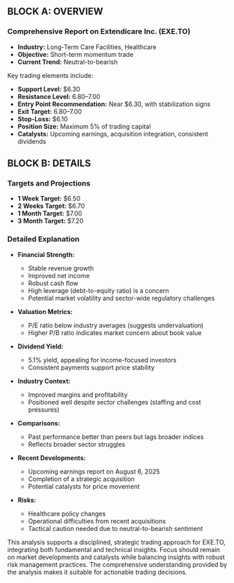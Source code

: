 ## BLOCK A: OVERVIEW

### Comprehensive Report on Extendicare Inc. (EXE.TO)

- **Industry:** Long-Term Care Facilities, Healthcare
- **Objective:** Short-term momentum trade
- **Current Trend:** Neutral-to-bearish

Key trading elements include:
- **Support Level:** $6.30
- **Resistance Level:** $6.80–$7.00
- **Entry Point Recommendation:** Near $6.30, with stabilization signs
- **Exit Target:** $6.80–$7.00
- **Stop-Loss:** $6.10
- **Position Size:** Maximum 5% of trading capital
- **Catalysts:** Upcoming earnings, acquisition integration, consistent dividends

## BLOCK B: DETAILS

### Targets and Projections

- **1 Week Target:** $6.50
- **2 Weeks Target:** $6.70
- **1 Month Target:** $7.00
- **3 Month Target:** $7.20

### Detailed Explanation

- **Financial Strength:**
  - Stable revenue growth
  - Improved net income
  - Robust cash flow
  - High leverage (debt-to-equity ratio) is a concern
  - Potential market volatility and sector-wide regulatory challenges

- **Valuation Metrics:**
  - P/E ratio below industry averages (suggests undervaluation)
  - Higher P/B ratio indicates market concern about book value

- **Dividend Yield:**
  - 5.1% yield, appealing for income-focused investors
  - Consistent payments support price stability

- **Industry Context:**
  - Improved margins and profitability
  - Positioned well despite sector challenges (staffing and cost pressures)

- **Comparisons:**
  - Past performance better than peers but lags broader indices
  - Reflects broader sector struggles

- **Recent Developments:**
  - Upcoming earnings report on August 6, 2025
  - Completion of a strategic acquisition
  - Potential catalysts for price movement

- **Risks:**
  - Healthcare policy changes
  - Operational difficulties from recent acquisitions
  - Tactical caution needed due to neutral-to-bearish sentiment

This analysis supports a disciplined, strategic trading approach for EXE.TO, integrating both fundamental and technical insights. Focus should remain on market developments and catalysts while balancing insights with robust risk management practices. The comprehensive understanding provided by the analysis makes it suitable for actionable trading decisions.
